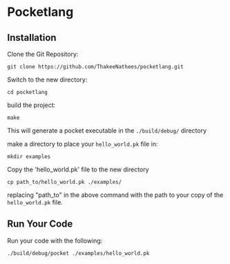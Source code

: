 # Pocketlang

## Installation

Clone the Git Repository:

`git clone https://github.com/ThakeeNathees/pocketlang.git`

Switch to the new directory:

`cd pocketlang`

build the project:

`make`

This will generate a pocket executable in the `./build/debug/` directory 

make a directory to place your `hello_world.pk` file in:

`mkdir examples`

Copy the 'hello_world.pk' file to the new directory

`cp path_to/hello_world.pk ./examples/`

replacing "path_to" in the above command with the path to your copy of the `hello_world.pk` file. 

## Run Your Code

Run your code with the following:

`./build/debug/pocket ./examples/hello_world.pk`
